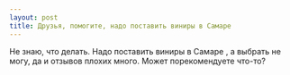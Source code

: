 ```yaml
---
layout: post 
title: Друзья, помогите, надо поставить виниры в Самаре  
--- 
```

Не знаю, что делать. Надо поставить виниры в Самаре , а выбрать не могу, да и отзывов плохих много. Может порекомендуете что-то?
